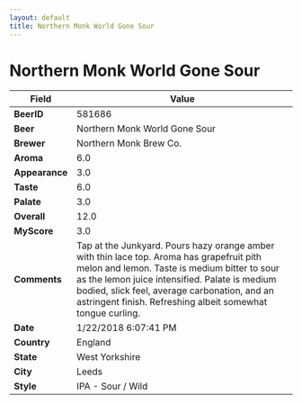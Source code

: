 ```yaml
---
layout: default
title: Northern Monk World Gone Sour
---
```


# Northern Monk World Gone Sour

| Field         | Value     |
|---------------|-----------|
| **BeerID** | 581686 |
| **Beer** | Northern Monk World Gone Sour |
| **Brewer** | Northern Monk Brew Co. |
| **Aroma** | 6.0 |
| **Appearance** | 3.0 |
| **Taste** | 6.0 |
| **Palate** | 3.0 |
| **Overall** | 12.0 |
| **MyScore** | 3.0 |
| **Comments** | Tap at the Junkyard. Pours hazy orange amber with thin lace top. Aroma has grapefruit pith melon and lemon. Taste is medium bitter to sour as the lemon juice intensified. Palate is medium bodied, slick feel, average carbonation, and an astringent finish. Refreshing albeit somewhat tongue curling. |
| **Date** | 1/22/2018 6:07:41 PM |
| **Country** | England |
| **State** | West Yorkshire |
| **City** | Leeds |
| **Style** | IPA - Sour / Wild |

